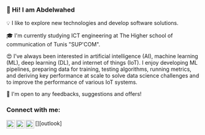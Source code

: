 ### 👋 Hi! I am Abdelwahed

💡  I like to explore new technologies and develop software solutions.

🎓  I'm currently studying ICT engineering at The Higher school of communication of Tunis "SUP'COM".

😍 I’ve always been interested in artificial intelligence (AI), machine learning (ML), deep learning (DL), and internet of things (IoT). 
I enjoy developing ML pipelines, preparing data for training, testing algorithms, running metrics, and deriving key performance at scale to solve data science challenges and to improve the performance of various IoT systems.

📄 I'm open to any feedbacks, suggestions and offers!


### Connect with me:

[<img align="left" alt="AbdelwahedHXH | LinkedIn" width="22px" src="https://cdn.jsdelivr.net/npm/simple-icons@v3/icons/linkedin.svg" />][linkedin]
[<img align="left" alt="AbdelwahedHXH | Twitter" width="22px" src="https://cdn.jsdelivr.net/npm/simple-icons@v3/icons/twitter.svg" />][twitter]
[<img align="left" alt="AbdelwahedHXH | Twir" width="22px" src="https://cdn.jsdelivr.net/npm/simple-icons@v3/icons/twitter.svg" />][outlook]


[linkedin]: https://linkedin.com/in/abdelwahed-rebhi
[twitter]: https://twitter.com/AbdelwahedRebhi






